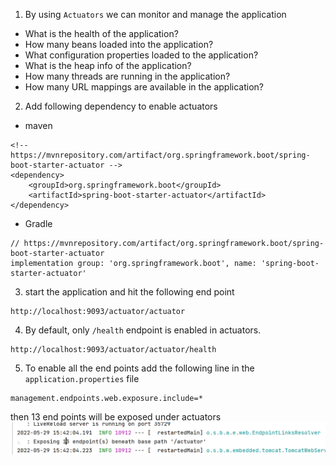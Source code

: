 1. By using `Actuators` we can monitor and manage the application
* What is the health of the application?
* How many beans loaded into the application?
* What configuration properties loaded to the application?
* What is the heap info of the application?
* How many threads are running in the application?
* How many URL mappings are available in the application?

2. Add following dependency to enable actuators

* maven
```
<!-- https://mvnrepository.com/artifact/org.springframework.boot/spring-boot-starter-actuator -->
<dependency>
    <groupId>org.springframework.boot</groupId>
    <artifactId>spring-boot-starter-actuator</artifactId>
</dependency>

```
* Gradle
```
// https://mvnrepository.com/artifact/org.springframework.boot/spring-boot-starter-actuator
implementation group: 'org.springframework.boot', name: 'spring-boot-starter-actuator'
```

3. start the application and hit the following end point
``` 
http://localhost:9093/actuator/actuator 
```

4. By default, only `/health` endpoint is enabled in actuators.
```
http://localhost:9093/actuator/actuator/health 
```

5. To enable all the end points add the following line in the `application.properties` file
```
management.endpoints.web.exposure.include=*
```
then 13 end points will be exposed under actuators
![img.png](img.png)